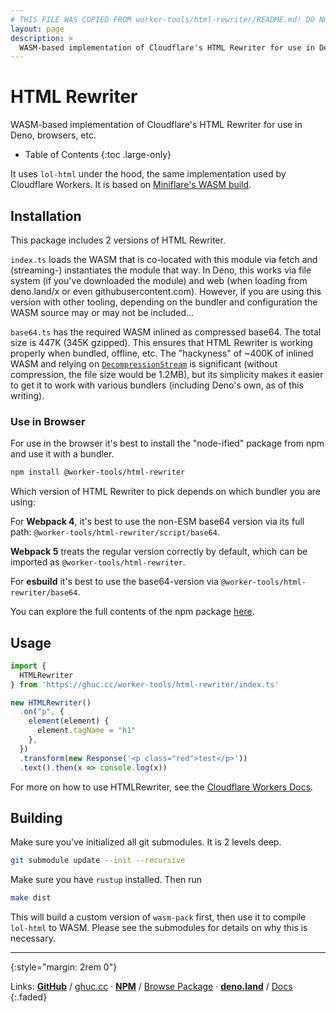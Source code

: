 ```yaml
---
# THIS FILE WAS COPIED FROM worker-tools/html-rewriter/README.md! DO NOT MODIFY DIRECTLY!
layout: page
description: >
  WASM-based implementation of Cloudflare's HTML Rewriter for use in Deno, browsers, etc.
---
```


# HTML Rewriter

WASM-based implementation of Cloudflare's HTML Rewriter for use in Deno, browsers, etc. 

<noscript></noscript>
* Table of Contents
{:toc .large-only}

It uses `lol-html` under the hood, the same implementation used by Cloudflare Workers. It is based on [Miniflare's WASM build](https://github.com/mrbbot/html-rewriter-wasm).

## Installation
This package includes 2 versions of HTML Rewriter. 

`index.ts` loads the WASM that is co-located with this module via fetch and (streaming-) instantiates the module that way. In Deno, this works via file system (if you've downloaded the module) and web (when loading from deno.land/x or even githubusercontent.com). 
However, if you are using this version with other tooling, depending on the bundler and configuration the WASM source may or may not be included...

`base64.ts` has the required WASM inlined as compressed base64. The total size is 447K (345K gzipped). 
This ensures that HTML Rewriter is working properly when bundled, offline, etc. 
The "hackyness" of ~400K of inlined WASM and relying on [`DecompressionStream`][dcs] is significant (without compression, the file size would be 1.2MB), but its simplicity makes it easier to get it to work with various bundlers (including Deno's own, as of this writing).

[dcs]: https://developer.mozilla.org/en-US/docs/Web/API/DecompressionStream

### Use in Browser
For use in the browser it's best to install the "node-ified" package from npm and use it with a bundler.

```sh
npm install @worker-tools/html-rewriter
```

Which version of HTML Rewriter to pick depends on which bundler you are using:

For **Webpack 4**, it's best to use the non-ESM base64 version via its full path: `@worker-tools/html-rewriter/script/base64`. 

**Webpack 5** treats the regular version correctly by default, which can be imported as `@worker-tools/html-rewriter`. 

For **esbuild** it's best to use the base64-version via `@worker-tools/html-rewriter/base64`. 

You can explore the full contents of the npm package [here](https://unpkg.com/browse/@worker-tools/html-rewriter/).

## Usage

```ts
import { 
  HTMLRewriter 
} from 'https://ghuc.cc/worker-tools/html-rewriter/index.ts'

new HTMLRewriter()
  .on("p", {
    element(element) { 
      element.tagName = "h1" 
    },
  })
  .transform(new Response('<p class="red">test</p>'))
  .text().then(x => console.log(x))
```

For more on how to use HTMLRewriter, see the [Cloudflare Workers Docs](https://developers.cloudflare.com/workers/runtime-apis/html-rewriter/).


## Building

Make sure you've initialized all git submodules. It is 2 levels deep.

```sh
git submodule update --init --recursive
```

Make sure you have `rustup` installed. Then run

```sh
make dist
```

This will build a custom version of `wasm-pack` first, then use it to compile `lol-html` to WASM. Please see the submodules for details on why this is necessary.

***
{:style="margin: 2rem 0"}

Links:
[__GitHub__](https://github.com/worker-tools/html-rewriter)
/ [ghuc.cc](https://ghuc.cc/worker-tools/html-rewriter/index.ts)
· [__NPM__](https://www.npmjs.com/package/@worker-tools/html-rewriter) 
/ [Browse Package](https://unpkg.com/browse/@worker-tools/html-rewriter/)
· [__deno.land__](https://deno.land/x/html_rewriter)
/ [Docs](https://doc.deno.land/https://raw.githubusercontent.com/worker-tools/html-rewriter/master/index.ts)
{:.faded}
<br/>